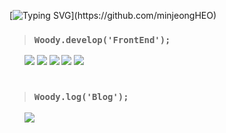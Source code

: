 [![Typing SVG](https://readme-typing-svg.demolab.com?font=Jersey+10&size=37&letterSpacing=0.1rem&duration=2800&pause=700&color=45A333&background=000000&vCenter=true&width=500&height=80&separator=%3C&lines=%E3%85%A4Woody.develop('FrontEnd');%3C%E3%85%A4Woody.develop('React.js');%3C%E3%85%A4Woody.develop('TypeScript');%3C%E3%85%A4Woody.develop('JavaScript');%3C%E3%85%A4Woody.develop('Next.js');)](https://github.com/minjeongHEO)


> ### **`Woody.develop('FrontEnd');`**
  
  <div align="left">
&nbsp; &nbsp; &nbsp; 
      <img src="https://img.shields.io/badge/Javascript-F7DF1E?style=flat-square&logo=Javascript&logoColor=white"/>
      <img src="https://img.shields.io/badge/typescript-%233178C6.svg?&style=flat-square&logo=typescript&logoColor=white" />
      <img src="https://img.shields.io/badge/React-61DAFB?style=flat-square&logo=React&logoColor=white"/>
      <img src="https://img.shields.io/badge/Next.js-000000?style=flat-square&logo=Next.js&logoColor=white"/>
      <img src="https://img.shields.io/badge/StyledComponents-DB7093?style=flat-square&logo=StyledComponents&logoColor=white"/>
  </div>

<br/>

> ### **`Woody.log('Blog');`**

<div align="left">
&nbsp; &nbsp; &nbsp; 
    <a href="https://velog.io/@world_wide_woody/posts"> <img src="https://img.shields.io/badge/Velog-20C997?style=flat-square&logo=Velog&logoColor=white&link="> </a>
</div>

